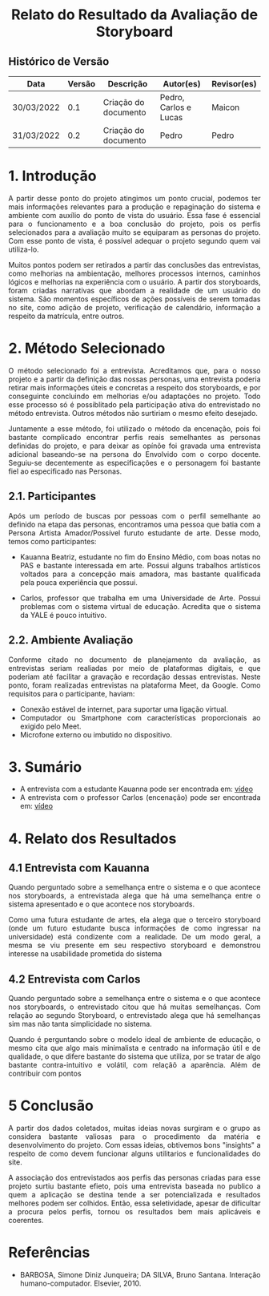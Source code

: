 # <center> Relato do Resultado da Avaliação de Storyboard

## Histórico de Versão

| Data       | Versão | Descrição            | Autor(es)             | Revisor(es) |
| ---------- | ------ | -------------------- | --------------------- | ----------- |
| 30/03/2022 | 0.1    | Criação do documento | Pedro, Carlos e Lucas | Maicon      |
| 31/03/2022 | 0.2    | Criação do documento | Pedro                 | Pedro       |

<div align="justify">

# 1. Introdução

A partir desse ponto do projeto atingimos um ponto crucial, podemos ter mais informações relevantes para a produção e repaginação do sistema e ambiente com auxílio do ponto de vista do usuário. Essa fase é essencial para o funcionamento e a boa conclusão do projeto, pois os perfis selecionados para a avaliação muito se equiparam as personas do projeto. Com esse ponto de vista, é possível adequar o projeto segundo quem vai utiliza-lo.

Muitos pontos podem ser retirados a partir das conclusões das entrevistas, como melhorias na ambientação, melhores processos internos, caminhos lógicos e melhorias na experiência com o usuário. A partir dos storyboards, foram criadas narrativas que abordam a realidade de um usuário do sistema. São momentos específicos de ações possíveis de serem tomadas no site, como adição de projeto, verificação de calendário, informação a respeito da matrícula, entre outros.

# 2. Método Selecionado

O método selecionado foi a entrevista. Acreditamos que, para o nosso projeto e a partir da definição das nossas personas, uma entrevista poderia retirar mais informações úteis e concretas a respeito dos storyboards, e por conseguinte concluindo em melhorias e/ou adaptações no projeto. Todo esse processo só é possiblitado pela participação ativa do entrevistado no método entrevista. Outros métodos não surtiriam o mesmo efeito desejado.

Juntamente a esse método, foi utilizado o método da encenação, pois foi bastante complicado encontrar perfis reais semelhantes as personas definidas do projeto, e para deixar as opínõe foi gravada uma entrevista adicional baseando-se na persona do Envolvido com o corpo docente. Seguiu-se decentemente as especificações e o personagem foi bastante fiel ao especificado nas Personas.

## 2.1. Participantes

Após um período de buscas por pessoas com o perfil semelhante ao definido na etapa das personas, encontramos uma pessoa que batia com a Persona Artista Amador/Possível furuto estudante de arte. Desse modo, temos como participantes:

- Kauanna Beatriz, estudante no fim do Ensino Médio, com boas notas no PAS e bastante interessada em arte. Possui alguns trabalhos artísticos voltados para a concepção mais amadora, mas bastante qualificada pela pouca experiência que possui.

- Carlos, professor que trabalha em uma Universidade de Arte. Possui problemas com o sistema virtual de educação. Acredita que o sistema da YALE é pouco intuitivo.

## 2.2. Ambiente Avaliação

Conforme citado no documento de planejamento da avaliação, as entrevistas seriam realiadas por meio de plataformas digitais, e que poderiam até facilitar a gravação e recordação dessas entrevistas. Neste ponto, foram realizadas entrevistas na plataforma Meet, da Google. Como requisitos para o participante, haviam:

- Conexão estável de internet, para suportar uma ligação virtual.
- Computador ou Smartphone com características proporcionais ao exigido pelo Meet.
- Microfone externo ou imbutido no dispositivo.

# 3. Sumário

- A entrevista com a estudante Kauanna pode ser encontrada em: <a href="https://www.youtube.com/watch?v=EkyJRhmf5-o">vídeo</a>
- A entrevista com o professor Carlos (encenação) pode ser encontrada em: <a href="https://youtu.be/CwDOPEuC8CE">vídeo</a>

# 4. Relato dos Resultados

## 4.1 Entrevista com Kauanna

Quando perguntado sobre a semelhança entre o sistema e o que acontece nos storyboards, a entrevistada alega que há uma semelhança entre o sistema apresentado e o que acontece nos storyboards.

Como uma futura estudante de artes, ela alega que o terceiro storyboard (onde um futuro estudante busca informações de como ingressar na universidade) está condizente com a realidade.
De um modo geral, a mesma se viu presente em seu respectivo storyboard e demonstrou interesse na usabilidade prometida do sistema

## 4.2 Entrevista com Carlos

Quando perguntado sobre a semelhança entre o sistema e o que acontece nos storyboards, o entrevistado citou que há muitas semelhanças.
Com relação ao segundo Storyboard, o entrevistado alega que há semelhanças sim mas não tanta simplicidade no sistema.

Quando é perguntando sobre o modelo ideal de ambiente de educação, o mesmo cita que algo mais minimalista e centrado na informação útil e de qualidade, o que difere bastante do sistema que utiliza, por se tratar de algo bastante contra-intuitivo e volátil, com relaçãõ a aparência. Além de contribuir com pontos

# 5 Conclusão

A partir dos dados coletados, muitas ideias novas surgiram e o grupo as considera bastante valiosas para o procedimento da matéria e desenvolvimento do projeto. Com essas ideias, obtivemos bons "insights" a respeito de como devem funcionar alguns utilitarios e funcionalidades do site.

A associação dos entrevistados aos perfis das personas criadas para esse projeto surtiu bastante efieto, pois uma entrevista baseada no publico a quem a aplicação se destina tende a ser potencializada e resultados melhores podem ser colhidos. Então, essa seletividade, apesar de dificultar a procura pelos perfis, tornou os resultados bem mais aplicáveis e coerentes.

# Referências

- BARBOSA, Simone Diniz Junqueira; DA SILVA, Bruno Santana. Interação humano-computador. Elsevier, 2010.
